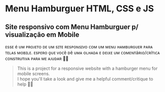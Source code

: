 # Menu Hamburguer HTML, CSS e JS
## Site responsivo com Menu Hamburguer p/ visualização em Mobile

ᴇssᴇ é ᴜᴍ ᴘʀᴏᴊᴇᴛᴏ ᴅᴇ ᴜᴍ sɪᴛᴇ ʀᴇsᴘᴏɴsɪᴠᴏ ᴄᴏᴍ ᴜᴍ ᴍᴇɴᴜ ʜᴀᴍʙᴜʀɢᴜᴇʀ ᴘᴀʀᴀ ᴛᴇʟᴀs ᴍᴏʙɪʟᴇ.
ᴇѕᴘᴇʀᴏ ǫυᴇ ᴠᴏᴄê ᴅê υмᴀ ᴏʟнᴀᴅᴀ ᴇ ᴅᴇιхᴇ υм ᴄᴏмᴇɴтáʀιᴏ/ᴄʀíтιᴄᴀ ᴄᴏɴѕтʀυтιᴠᴀ ᴘᴀʀᴀ мᴇ ᴀᴊυᴅᴀʀ 👏😊

> This is a project for a responsive website with a hamburger menu for mobile screens.<br>
I hope you'll take a look and give me a helpful comment/critique to help 👏😊
